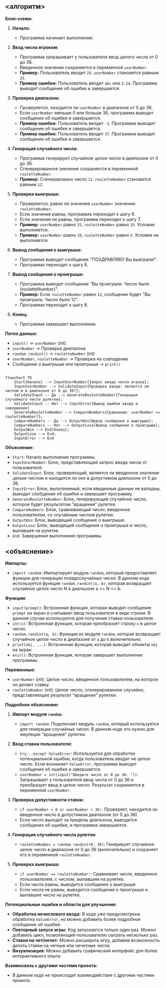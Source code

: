 ## <алгоритм>

**Блок-схема:**

1.  **Начало:**
    *   Программа начинает выполнение.

2.  **Ввод числа игроком:**
    *   Программа запрашивает у пользователя ввод целого числа от 0 до 36.
    *   Введенное значение сохраняется в переменной `userNumber`.
    *   **Пример:** Пользователь вводит `25`. `userNumber` становится равным `25`.
    *   **Пример ошибки:** Пользователь вводит `abc` или `3.14`. Программа выводит сообщение об ошибке и завершается.

3.  **Проверка диапазона:**
    *   Проверяется, находится ли `userNumber` в диапазоне от 0 до 36.
    *   Если `userNumber` меньше 0 или больше 36, программа выводит сообщение об ошибке и завершается.
    *   **Пример ошибки:** Пользователь вводит `-1`. Программа выводит сообщение об ошибке и завершается.
    *   **Пример ошибки:** Пользователь вводит `37`. Программа выводит сообщение об ошибке и завершается.

4.  **Генерация случайного числа:**
    *   Программа генерирует случайное целое число в диапазоне от 0 до 36.
    *   Сгенерированное значение сохраняется в переменной `rouletteNumber`.
    *   **Пример:** Сгенерировано число `12`. `rouletteNumber` становится равным `12`.

5.  **Проверка выигрыша:**
    *   Проверяется, равно ли значение `userNumber` значению `rouletteNumber`.
    *   Если значения равны, программа переходит к шагу 6.
    *   Если значения не равны, программа переходит к шагу 7.
    *   **Пример:** `userNumber` равно `25`, `rouletteNumber` равно `25`. Условие выполняется.
    *   **Пример:** `userNumber` равно `10`, `rouletteNumber` равно `5`. Условие не выполняется.

6.  **Вывод сообщения о выигрыше:**
    *   Программа выводит сообщение "ПОЗДРАВЛЯЮ! Вы выиграли!".
    *   Программа переходит к шагу 8.

7.  **Вывод сообщения о проигрыше:**
    *   Программа выводит сообщение "Вы проиграли. Число было {rouletteNumber}".
    *   **Пример:** Если `rouletteNumber` равен `12`, сообщение будет "Вы проиграли. Число было 12".
    *   Программа переходит к шагу 8.

8.  **Конец:**
    *   Программа завершает выполнение.

**Поток данных:**

*   `input()` -> `userNumber` (int)
*   `userNumber` -> Проверка диапазона
*   `random.randint()` -> `rouletteNumber` (int)
*   `userNumber`, `rouletteNumber` -> Проверка на совпадение
*   Сообщение о выигрыше или проигрыше -> `print()`

## <mermaid>

```mermaid
flowchart TD
    Start[Начало] --> InputUserNumber{Запрос ввода числа игрока};
    InputUserNumber --> ValidateInput{Проверка ввода: является ли числом и в диапазоне от 0 до 36?};
    ValidateInput -- Да --> GenerateRouletteNumber{Генерация случайного числа рулетки};
    ValidateInput -- Нет --> InputError[Вывод ошибки ввода и завершение]
    GenerateRouletteNumber --> CompareNumbers{Сравнение: userNumber == rouletteNumber?};
    CompareNumbers -- Да --> OutputWin[Вывод сообщения о выигрыше];
    CompareNumbers -- Нет --> OutputLose[Вывод сообщения о проигрыше];
    OutputWin --> End[Конец];
    OutputLose --> End;
    InputError --> End
```

**Объяснение:**

*   `Start`: Начало выполнения программы.
*   `InputUserNumber`: Блок, представляющий запрос ввода числа от пользователя.
*   `ValidateInput`: Блок, проверяющий, является ли введенное значение целым числом и находится ли оно в допустимом диапазоне от 0 до 36.
*   `InputError`:  Блок, выполняемый, если введенные данные не валидны, выводит сообщение об ошибке и завершает программу.
*   `GenerateRouletteNumber`: Блок, генерирующий случайное число, которое будет результатом "вращения" рулетки.
*   `CompareNumbers`: Блок, сравнивающий число, введенное пользователем, со случайным числом рулетки.
*   `OutputWin`: Блок, выводящий сообщение о выигрыше.
*   `OutputLose`: Блок, выводящий сообщение о проигрыше и число, выпавшее на рулетке.
*   `End`: Завершение выполнения программы.

## <объяснение>

**Импорты:**

*   `import random`: Импортирует модуль `random`, который предоставляет функции для генерации псевдослучайных чисел. В данном коде используется функция `random.randint(a, b)`, которая возвращает случайное целое число N в диапазоне a <= N <= b.

**Функции:**

*   `input(prompt)`: Встроенная функция, которая выводит сообщение `prompt` на экран и считывает ввод пользователя в виде строки. В данном случае используется для получения ставки пользователя.
*   `int(x)`: Встроенная функция, которая преобразует строку `x` в целое число.
*   `random.randint(a, b)`: Функция из модуля `random`, которая возвращает случайное целое число в диапазоне от `a` до `b` включительно.
*   `print(obj, ...)`: Встроенная функция, которая выводит объекты `obj` на экран.
*   `exit()`: Встроенная функция, которая завершает выполнение программы.

**Переменные:**

*   `userNumber` (int): Целое число, введенное пользователем, на которое он делает ставку.
*   `rouletteNumber` (int): Целое число, сгенерированное случайно, представляющее результат "вращения" рулетки.

**Подробное объяснение:**

1.  **Импорт модуля `random`:**
    *   `import random`: Подключает модуль `random`, который используется для генерации случайных чисел. В данном коде это нужно для эмуляции "вращения" рулетки.

2.  **Ввод ставки пользователя:**
    *   `try...except ValueError`: Используется для обработки потенциальной ошибки, когда пользователь вводит не целое число. Если возникает `ValueError`, программа выводит сообщение об ошибке и завершается.
    *   `userNumber = int(input("Введите число от 0 до 36: "))`:  Запрашивает у пользователя ввод числа от 0 до 36 и преобразует ввод в целое число. Результат сохраняется в переменной `userNumber`.

3.  **Проверка допустимости ставки:**
    *   `if userNumber < 0 or userNumber > 36:`: Проверяет, находится ли введенное число в допустимом диапазоне (от 0 до 36).
    *   Если число выходит за пределы диапазона, выводится сообщение об ошибке, и программа завершается.

4.  **Генерация случайного числа рулетки:**
    *   `rouletteNumber = random.randint(0, 36)`: Генерирует случайное целое число в диапазоне от 0 до 36 (включительно) и сохраняет его в переменной `rouletteNumber`.

5.  **Проверка выигрыша:**
    *   `if userNumber == rouletteNumber:`:  Сравнивает число, введенное пользователем, с числом, выпавшим на рулетке.
    *   Если числа равны, выводится сообщение о выигрыше.
    *   Если числа не равны, выводится сообщение о проигрыше и выпавшее число на рулетке.

**Потенциальные ошибки и области для улучшения:**

*   **Обработка нечислового ввода:** В коде уже предусмотрена обработка `ValueError`, но можно добавить более подробное сообщение об ошибке.
*   **Повторный запуск игры:** Код запускается только один раз. Можно добавить цикл, позволяющий пользователю сыграть несколько раз.
*   **Ставки на чет/нечет:**  Можно расширить игру, добавив возможность делать ставки на четные или нечетные числа.
*   **Визуализация:** Можно добавить графический интерфейс для более интерактивного опыта.

**Взаимосвязь с другими частями проекта:**

*   В данном коде не происходит взаимодействия с другими частями проекта.